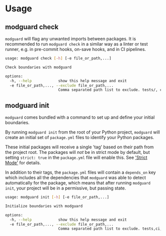 # Usage

## modguard check
`modguard` will flag any unwanted imports between packages. It is recommended to run `modguard check` in a similar way as a linter or test runner, e.g. in pre-commit hooks, on-save hooks, and in CI pipelines.

```bash
usage: modguard check [-h] [-e file_or_path,...]

Check boundaries with modguard

options:
  -h, --help            show this help message and exit
  -e file_or_path,..., --exclude file_or_path,...
                        Comma separated path list to exclude. tests/, ci/, etc.
```


## modguard init
`modguard` comes bundled with a command to set up and define your initial boundaries.

By running `modguard init` from the root of your Python project, `modguard` will create an initial set of `package.yml` files to identify your Python packages.

These initial packages will receive a single 'tag' based on their path from the project root. The packages will _not_ be in strict mode by default, but setting `strict: true` in the `package.yml` file will enable this. See ['Strict Mode'](strict-mode.md) for details.

In addition to their tags, the `package.yml` files will contain a `depends_on` key which includes all the dependencies that `modguard` was able to detect automatically for the package, which means that after running `modguard init`, your project will be in a permissive, but passing state.

```bash
usage: modguard init [-h] [-e file_or_path,...]

Initialize boundaries with modguard

options:
  -h, --help            show this help message and exit
  -e file_or_path,..., --exclude file_or_path,...
                        Comma separated path list to exclude. tests,ci,...
```
